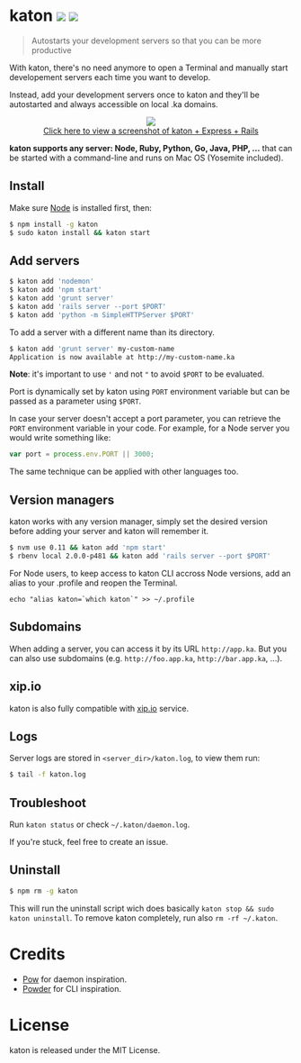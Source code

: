 # katon [![](https://badge.fury.io/js/katon.svg)](http://badge.fury.io/js/katon) [![](https://travis-ci.org/typicode/katon.svg?branch=master)](https://travis-ci.org/typicode/katon)

> Autostarts your development servers so that you can be more productive

With katon, there's no need anymore to open a Terminal and manually start developement servers each time you want to develop.

Instead, add your development servers once to katon and they'll be autostarted and always accessible on local .ka domains.

<p align="center">
  <img src="http://i.imgur.com/ovO1g86.png"><br>
  <a href="http://i.imgur.com/7oPMSbm.png">Click here to view a screenshot of katon + Express + Rails</a>
</p>

__katon supports any server: Node, Ruby, Python, Go, Java, PHP, ...__ that can be started with a command-line and runs on Mac OS (Yosemite included).

## Install

Make sure [Node](http://nodejs.org/download/) is installed first, then:

```bash
$ npm install -g katon
$ sudo katon install && katon start
```

## Add servers

```bash
$ katon add 'nodemon'
$ katon add 'npm start'
$ katon add 'grunt server'
$ katon add 'rails server --port $PORT'
$ katon add 'python -m SimpleHTTPServer $PORT'
```

To add a server with a different name than its directory.

```bash
$ katon add 'grunt server' my-custom-name
Application is now available at http://my-custom-name.ka
```

__Note__: it's important to use `'` and not `"` to avoid `$PORT` to be evaluated.

Port is dynamically set by katon using `PORT` environment variable but can be passed as a parameter using `$PORT`.

In case your server doesn't accept a port parameter, you can retrieve the `PORT` environment variable in your code. For example, for a Node server you would write something like:

```javascript
var port = process.env.PORT || 3000;
```

The same technique can be applied with other languages too.

## Version managers

katon works with any version manager, simply set the desired version before adding your server and katon will remember it.

```bash
$ nvm use 0.11 && katon add 'npm start'
$ rbenv local 2.0.0-p481 && katon add 'rails server --port $PORT'
```

For Node users, to keep access to katon CLI accross Node versions, add an alias to your .profile and reopen the Terminal.

```
echo "alias katon=`which katon`" >> ~/.profile
```

## Subdomains

When adding a server, you can access it by its URL `http://app.ka`. But you can also use subdomains (e.g. `http://foo.app.ka`, `http://bar.app.ka`, ...).

## xip.io

katon is also fully compatible with [xip.io](http://xip.io/) service.

## Logs

Server logs are stored in `<server_dir>/katon.log`, to view them run:

```bash
$ tail -f katon.log
```

## Troubleshoot

Run `katon status` or check `~/.katon/daemon.log`.

If you're stuck, feel free to create an issue.

## Uninstall

```bash
$ npm rm -g katon
```

This will run the uninstall script wich does basically `katon stop && sudo katon uninstall`. To remove katon completely, run also `rm -rf ~/.katon`.

# Credits

* [Pow](http://pow.cx/) for daemon inspiration.
* [Powder](https://github.com/rodreegez/powder) for CLI inspiration.

# License

katon is released under the MIT License.